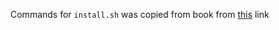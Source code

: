 Commands for `install.sh` was copied from book from [this](https://onstartup.ru/gnome/nautilus/) link